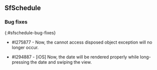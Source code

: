 ## SfSchedule

### Bug fixes
{:#sfschedule-bug-fixes}

* \#I275877 - Now, the cannot access disposed object exception will no longer occur.

* \#I294887 - [iOS] Now, the date will be rendered properly while long-pressing the date and swiping the view.